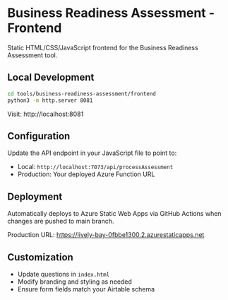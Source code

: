 # Business Readiness Assessment - Frontend

Static HTML/CSS/JavaScript frontend for the Business Readiness Assessment tool.

## Local Development

```bash
cd tools/business-readiness-assessment/frontend
python3 -m http.server 8081
```

Visit: http://localhost:8081

## Configuration

Update the API endpoint in your JavaScript file to point to:
- Local: `http://localhost:7073/api/processAssessment`
- Production: Your deployed Azure Function URL

## Deployment

Automatically deploys to Azure Static Web Apps via GitHub Actions when changes are pushed to main branch.

Production URL: https://lively-bay-0fbbe1300.2.azurestaticapps.net

## Customization

- Update questions in `index.html`
- Modify branding and styling as needed
- Ensure form fields match your Airtable schema

